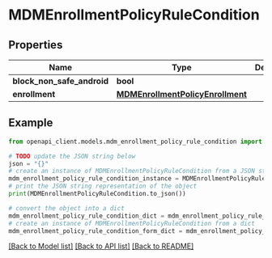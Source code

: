 # MDMEnrollmentPolicyRuleCondition


## Properties

Name | Type | Description | Notes
------------ | ------------- | ------------- | -------------
**block_non_safe_android** | **bool** |  | [optional] 
**enrollment** | [**MDMEnrollmentPolicyEnrollment**](MDMEnrollmentPolicyEnrollment.md) |  | [optional] 

## Example

```python
from openapi_client.models.mdm_enrollment_policy_rule_condition import MDMEnrollmentPolicyRuleCondition

# TODO update the JSON string below
json = "{}"
# create an instance of MDMEnrollmentPolicyRuleCondition from a JSON string
mdm_enrollment_policy_rule_condition_instance = MDMEnrollmentPolicyRuleCondition.from_json(json)
# print the JSON string representation of the object
print(MDMEnrollmentPolicyRuleCondition.to_json())

# convert the object into a dict
mdm_enrollment_policy_rule_condition_dict = mdm_enrollment_policy_rule_condition_instance.to_dict()
# create an instance of MDMEnrollmentPolicyRuleCondition from a dict
mdm_enrollment_policy_rule_condition_form_dict = mdm_enrollment_policy_rule_condition.from_dict(mdm_enrollment_policy_rule_condition_dict)
```
[[Back to Model list]](../README.md#documentation-for-models) [[Back to API list]](../README.md#documentation-for-api-endpoints) [[Back to README]](../README.md)


